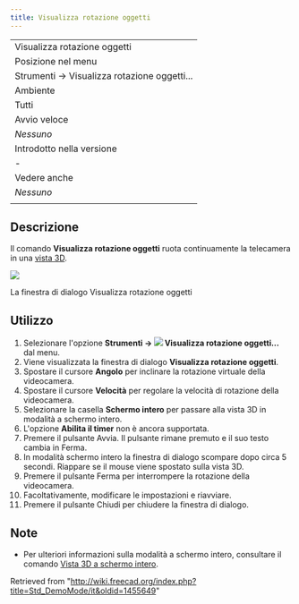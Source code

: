 ```yaml
---
title: Visualizza rotazione oggetti
---
```

|  |
| --- |
| Visualizza rotazione oggetti |
| Posizione nel menu |
| Strumenti → Visualizza rotazione oggetti... |
| Ambiente |
| Tutti |
| Avvio veloce |
| *Nessuno* |
| Introdotto nella versione |
| - |
| Vedere anche |
| *Nessuno* |
|  |

## Descrizione

Il comando **Visualizza rotazione oggetti** ruota continuamente la telecamera in una [vista 3D](/3D_view/it "3D view/it").

![](/images/Std_DemoMode_dialog.png)

La finestra di dialogo Visualizza rotazione oggetti

## Utilizzo

1. Selezionare l'opzione **Strumenti → ![](/images/Std_DemoMode.svg) Visualizza rotazione oggetti...** dal menu.
2. Viene visualizzata la finestra di dialogo **Visualizza rotazione oggetti**.
3. Spostare il cursore **Angolo** per inclinare la rotazione virtuale della videocamera.
4. Spostare il cursore **Velocità** per regolare la velocità di rotazione della videocamera.
5. Selezionare la casella **Schermo intero** per passare alla vista 3D in modalità a schermo intero.
6. L'opzione **Abilita il timer** non è ancora supportata.
7. Premere il pulsante Avvia. Il pulsante rimane premuto e il suo testo cambia in Ferma.
8. In modalità schermo intero la finestra di dialogo scompare dopo circa 5 secondi. Riappare se il mouse viene spostato sulla vista 3D.
9. Premere il pulsante Ferma per interrompere la rotazione della videocamera.
10. Facoltativamente, modificare le impostazioni e riavviare.
11. Premere il pulsante Chiudi per chiudere la finestra di dialogo.

## Note

* Per ulteriori informazioni sulla modalità a schermo intero, consultare il comando [Vista 3D a schermo intero](/Std_ViewFullscreen/it "Std ViewFullscreen/it").

Retrieved from "<http://wiki.freecad.org/index.php?title=Std_DemoMode/it&oldid=1455649>"